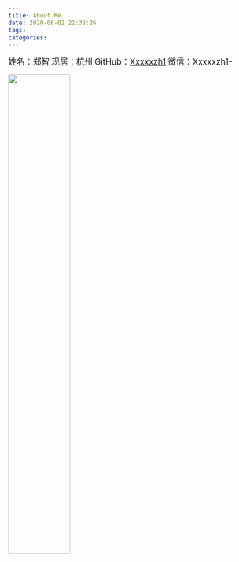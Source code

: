 ```yaml
---
title: About Me
date: 2020-06-02 21:35:26
tags: 
categories: 
---
```


<big>姓名：郑智</big>
<big>现居：杭州</big>
<big>GitHub：[Xxxxxzh1](https://github.com/Xxxxxzh1)</big>
<big>微信：Xxxxxzh1-</big>
<!--more-->
<img src="https://s1.ax1x.com/2020/07/01/NoORPA.jpg" width="50%">